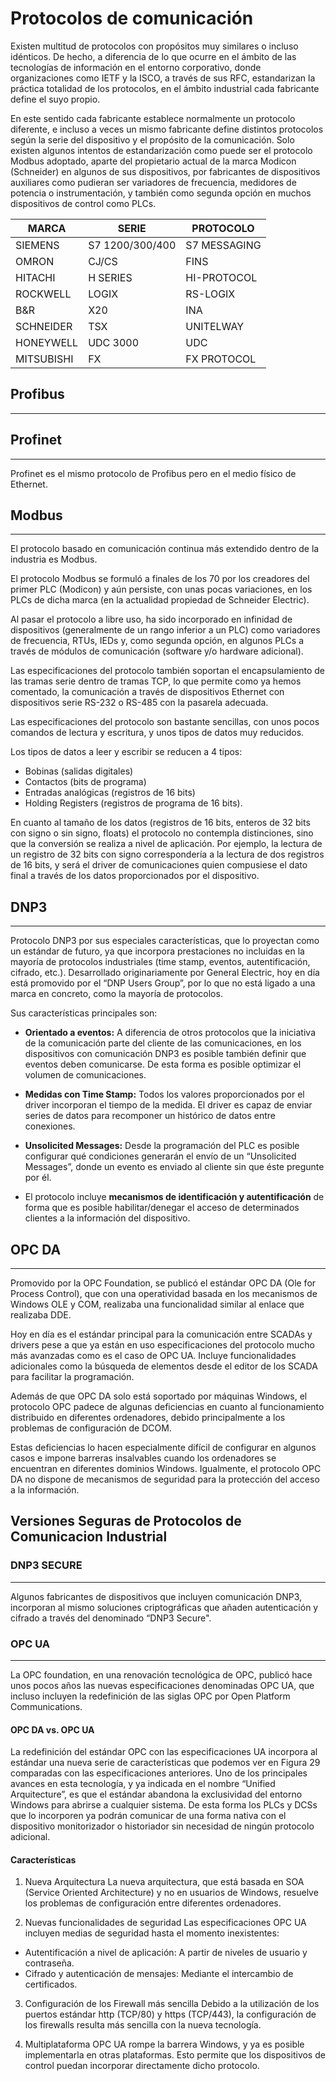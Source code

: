 # Protocolos de comunicación

Existen multitud de protocolos con propósitos muy similares o incluso idénticos. De hecho, a diferencia de lo que ocurre en el ámbito de las tecnologías de información en el entorno corporativo, donde organizaciones como IETF y la ISCO, a través de sus RFC, estandarizan la práctica totalidad de los protocolos, en el ámbito industrial cada fabricante define el suyo propio.

En este sentido cada fabricante establece normalmente un protocolo diferente, e incluso a veces un mismo fabricante define distintos protocolos según la serie del dispositivo y el propósito de la comunicación. Solo existen algunos intentos de estandarización como puede ser el protocolo Modbus adoptado, aparte del propietario actual de la marca Modicon (Schneider) en algunos de sus dispositivos, por fabricantes de dispositivos auxiliares como pudieran ser variadores de frecuencia, medidores de potencia o instrumentación, y también como segunda opción en muchos dispositivos de control como PLCs.

| MARCA | SERIE | PROTOCOLO |
| -- | -- | -- |
| SIEMENS | S7 1200/300/400 | S7 MESSAGING |
| OMRON | CJ/CS | FINS |
| HITACHI | H SERIES | HI-PROTOCOL |
| ROCKWELL | LOGIX | RS-LOGIX |
| B&R | X20 | INA |
| SCHNEIDER | TSX | UNITELWAY |
| HONEYWELL | UDC 3000 | UDC |
| MITSUBISHI | FX | FX PROTOCOL |

## Profibus
---

## Profinet
---
Profinet es el mismo protocolo de Profibus pero en el medio físico de Ethernet.

## Modbus
---
El protocolo basado en comunicación continua más extendido dentro de la industria es Modbus.

El protocolo Modbus se formuló a finales de los 70 por los creadores del primer PLC (Modicon) y
aún persiste, con unas pocas variaciones, en los PLCs de dicha marca (en la actualidad propiedad de Schneider Electric).

Al pasar el protocolo a libre uso, ha sido incorporado en infinidad de dispositivos (generalmente de un rango inferior a un PLC) como variadores de frecuencia, RTUs, IEDs y, como segunda opción, en algunos PLCs a través de módulos de comunicación (software y/o hardware adicional).

Las especificaciones del protocolo también soportan el encapsulamiento de las tramas serie dentro de tramas TCP, lo que permite como ya hemos comentado, la comunicación a través de
dispositivos Ethernet con dispositivos serie RS-232 o RS-485 con la pasarela adecuada.

Las especificaciones del protocolo son bastante sencillas, con unos pocos comandos de lectura y
escritura, y unos tipos de datos muy reducidos.

Los tipos de datos a leer y escribir se reducen a 4 tipos:
* Bobinas (salidas digitales)
* Contactos (bits de programa)
* Entradas analógicas (registros de 16 bits)
* Holding Registers (registros de programa de 16 bits).

En cuanto al tamaño de los datos (registros de 16 bits, enteros de 32 bits con signo o sin signo, floats) el protocolo no contempla distinciones, sino que la conversión se realiza a nivel de aplicación. Por ejemplo, la lectura de un registro de 32 bits con signo correspondería a la lectura de dos registros de 16 bits, y será el driver de comunicaciones quien compusiese el dato final a través de los datos proporcionados por el dispositivo.

## DNP3
---
Protocolo DNP3 por sus especiales características, que lo proyectan como un estándar de futuro, ya que incorpora prestaciones no incluidas en la mayoría de protocolos industriales (time stamp, eventos, autentificación, cifrado, etc.). Desarrollado originariamente por General Electric, hoy en día está promovido por el “DNP Users Group”, por lo que no está ligado a una marca en concreto, como la mayoría de protocolos.

Sus características principales son:
* **Orientado a eventos:** A diferencia de otros protocolos que la iniciativa de la comunicación parte del cliente de las comunicaciones, en los dispositivos con comunicación DNP3 es posible también definir que eventos deben comunicarse. De esta forma es posible optimizar
el volumen de comunicaciones.

* **Medidas con Time Stamp:** Todos los valores proporcionados por el driver incorporan el
tiempo de la medida. El driver es capaz de enviar series de datos para recomponer un
histórico de datos entre conexiones.

* **Unsolicited Messages:** Desde la programación del PLC es posible configurar qué
condiciones generarán el envío de un “Unsolicited Messages”, donde un evento es enviado
al cliente sin que éste pregunte por él.

* El protocolo incluye **mecanismos de identificación y autentificación** de forma que es
posible habilitar/denegar el acceso de determinados clientes a la información del dispositivo.


## OPC DA
---
Promovido por la OPC Foundation, se publicó el estándar OPC DA (Ole for Process Control), que
con una operatividad basada en los mecanismos de Windows OLE y COM, realizaba una
funcionalidad similar al enlace que realizaba DDE.

Hoy en día es el estándar principal para la comunicación entre SCADAs y drivers pese a que ya
están en uso especificaciones del protocolo mucho más avanzadas como es el caso de OPC UA.
Incluye funcionalidades adicionales como la búsqueda de elementos desde el editor de los SCADA
para facilitar la programación.

Además de que OPC DA solo está soportado por máquinas Windows, el protocolo OPC padece de
algunas deficiencias en cuanto al funcionamiento distribuido en diferentes ordenadores, debido
principalmente a los problemas de configuración de DCOM.

Estas deficiencias lo hacen especialmente difícil de configurar en algunos casos e impone barreras insalvables cuando los ordenadores se encuentran en diferentes dominios Windows. Igualmente, el protocolo OPC DA no dispone de mecanismos de seguridad para la protección del acceso a la información.

## Versiones Seguras de Protocolos de Comunicacion Industrial
### DNP3 SECURE
---
Algunos fabricantes de dispositivos que incluyen comunicación DNP3, incorporan al mismo
soluciones criptográficas que añaden autenticación y cifrado a través del denominado “DNP3
Secure".


### OPC UA
---
La OPC foundation, en una renovación tecnológica de OPC, publicó hace unos pocos años las
nuevas especificaciones denominadas OPC UA, que incluso incluyen la redefinición de las siglas
OPC por Open Platform Communications.

#### OPC DA vs. OPC UA

La redefinición del estándar OPC con las especificaciones UA incorpora al estándar una nueva
serie de características que podemos ver en Figura 29 comparadas con las especificaciones
anteriores. Uno de los principales avances en esta tecnología, y ya indicada en el nombre “Unified Arquitecture”, es que el estándar abandona la exclusividad del entorno Windows para abrirse a cualquier sistema. De esta forma los PLCs y DCSs que lo incorporen ya podrán comunicar de una forma nativa con el dispositivo monitorizador o historiador sin necesidad de ningún protocolo adicional.

#### Características

1. Nueva Arquitectura
La nueva arquitectura, que está basada en SOA (Service Oriented Architecture) y no en usuarios
de Windows, resuelve los problemas de configuración entre diferentes ordenadores.

2. Nuevas funcionalidades de seguridad
Las especificaciones OPC UA incluyen medias de seguridad hasta el momento inexistentes:
* Autentificación a nivel de aplicación: A partir de niveles de usuario y contraseña.
* Cifrado y autenticación de mensajes: Mediante el intercambio de certificados. 

3. Configuración de los Firewall más sencilla
Debido a la utilización de los puertos estándar http (TCP/80) y https (TCP/443), la configuración de los firewalls resulta más sencilla con la nueva tecnología.

4. Multiplataforma
OPC UA rompe la barrera Windows, y ya es posible implementarla en otras plataformas. Esto
permite que los dispositivos de control puedan incorporar directamente dicho protocolo.